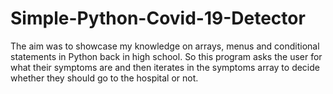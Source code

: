 # Simple-Python-Covid-19-Detector

The aim was to showcase my knowledge on arrays, menus and conditional statements in Python back in high school. So this program asks the user for what their symptoms are and then iterates in the symptoms array to decide whether they should go to the hospital or not. 
